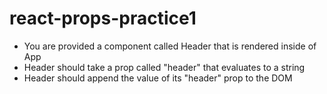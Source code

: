 # react-props-practice1

- You are provided a component called Header that is rendered inside of App
- Header should take a prop called "header" that evaluates to a string
- Header should append the value of its "header" prop to the DOM

